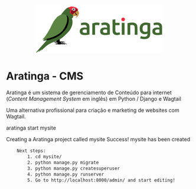 <h1 align="center">
    <picture>
        <source media="(prefers-color-scheme: light)" srcset=".github/aratinga.svg">
        <source media="(prefers-color-scheme: dark)" srcset=".github/aratinga-inverse.svg">
        <img width="343" src=".github/aratinga.svg" alt="Aratinga">
    </picture>
</h1>

# Aratinga - CMS

Aratinga é um sistema de gerenciamento de Conteúdo para internet (_Content Management System_ em inglês) em Python / Django e Wagtail

Uma alternativa profissional para criação e marketing de websites com Wagtail.


aratinga start mysite

Creating a Aratinga project called mysite
Success! mysite has been created

        Next steps:
            1. cd mysite/
            2. python manage.py migrate
            3. python manage.py createsuperuser
            4. python manage.py runserver
            5. Go to http://localhost:8000/admin/ and start editing!